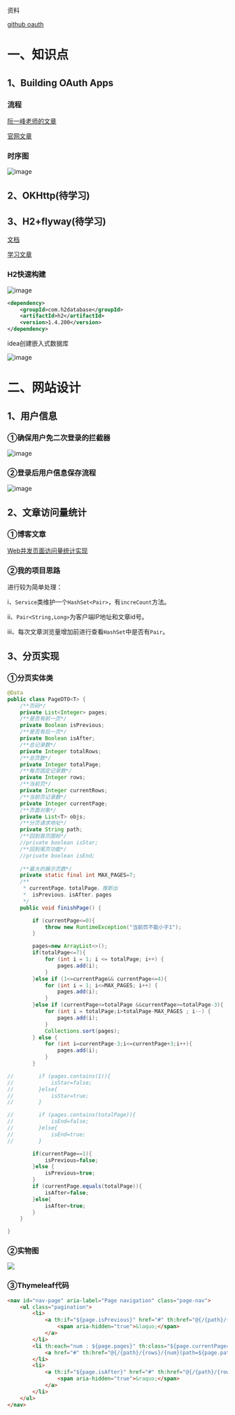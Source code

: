 资料

[github oauth](https://github.com/settings/apps/new)

# 一、知识点

## 1、Building OAuth Apps

### 流程

[阮一峰老师的文章](http://www.ruanyifeng.com/blog/2019/04/github-oauth.html)

[官网文章](https://developer.github.com/apps/building-oauth-apps/authorizing-oauth-apps/)

### 时序图

![image](./image/git-oauth-pictrue.png)

## 2、OKHttp(待学习)

## 3、H2+flyway(待学习)

[文档](http://www.h2database.com/html/quickstart.html)

[学习文章](https://www.cnblogs.com/xuyatao/p/7080095.html)

### H2快速构建

![image](./image/h2-quickstart.png)

```xml
<dependency>
    <groupId>com.h2database</groupId>
    <artifactId>h2</artifactId>
    <version>1.4.200</version>
</dependency>
```

idea创建嵌入式数据库

![image](./image/h2-idea-create.png)



# 二、网站设计

## 1、用户信息

### ①确保用户免二次登录的拦截器

![image](./image/user-info.png)

### ②登录后用户信息保存流程

![image](./image/user-login.png)

## 2、文章访问量统计

### ①博客文章

[Web并发页面访问量统计实现](https://cloud.tencent.com/developer/article/1042709)

### ②我的项目思路

进行较为简单处理：

ⅰ、`Service`类维护一个`HashSet<Pair>`，有`increCount`方法。

ⅱ、`Pair<String,Long>`为客户端IP地址和文章id号。

ⅲ、每次文章浏览量增加前进行查看`HashSet`中是否有`Pair`。

## 3、分页实现

### ①分页实体类

```java
@Data
public class PageDTO<T> {
    /**页码*/
    private List<Integer> pages;
    /**是否有前一页*/
    private Boolean isPrevious;
    /**是否有后一页*/
    private Boolean isAfter;
    /**总记录数*/
    private Integer totalRows;
    /**总页数*/
    private Integer totalPage;
    /**每页固定记录数*/
    private Integer rows;
    /**当前页*/
    private Integer currentRows;
    /**当前页记录数*/
    private Integer currentPage;
    /**页面对象*/
    private List<T> objs;
    /**分页请求地址*/
    private String path;
	/**回到首页图标*/
    //private boolean isStar;
    /**回到尾页功能*/
    //private boolean isEnd;
    
    /**最大的展示页数*/
    private static final int MAX_PAGES=7;
    /**
     * currentPage，totalPage，推断出
     *  isPrevious，isAfter，pages
     */
    public void finishPage() {

        if (currentPage<=0){
            throw new RuntimeException("当前页不能小于1");
        }

        pages=new ArrayList<>();
        if(totalPage<=7){
            for (int i = 1; i <= totalPage; i++) {
                pages.add(i);
            }
        }else if (1<=currentPage&& currentPage<=4){
            for (int i = 1; i<=MAX_PAGES; i++) {
                pages.add(i);
            }
        }else if (currentPage<=totalPage &&currentPage>=totalPage-3){
            for (int i = totalPage;i>totalPage-MAX_PAGES ; i--) {
                pages.add(i);
            }
            Collections.sort(pages);
        } else {
            for (int i=currentPage-3;i<=currentPage+3;i++){
                pages.add(i);
            }
        }

//        if (pages.contains(1)){
//            isStar=false;
//        }else{
//            isStar=true;
//        }

//        if (pages.contains(totalPage)){
//            isEnd=false;
//        }else{
//            isEnd=true;
//        }

        if(currentPage==1){
            isPrevious=false;
        }else {
            isPrevious=true;
        }
        if (currentPage.equals(totalPage)){
            isAfter=false;
        }else{
            isAfter=true;
        }
    }

}
```

### ②实物图

![](./image/page-picture.png)

### ③Thymeleaf代码

```html
<nav id="nav-page" aria-label="Page navigation" class="page-nav">
    <ul class="pagination">
        <li>
            <a th:if="${page.isPrevious}" href="#" th:href="@{/{path}/{rows}/{currentPage}(path=${page.path},rows=${page.rows},currentPage=${page.currentPage-1})}" aria-label="Previous">
                <span aria-hidden="true">&laquo;</span>
            </a>
        </li>
        <li th:each="num : ${page.pages}" th:class="${page.currentPage==num?'active':''}">
            <a href="#" th:href="@{/{path}/{rows}/{num}(path=${page.path},rows=${page.rows},num=${num})}">[[${num}]]</a>
        </li>
        <li>
            <a th:if="${page.isAfter}" href="#" th:href="@{/{path}/{rows}/{currentPage}(path=${page.path},rows=${page.rows},currentPage=${page.currentPage+1})}" aria-label="Next">
                <span aria-hidden="true">&raquo;</span>
            </a>
        </li>
    </ul>
</nav>
```

